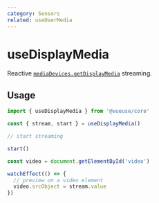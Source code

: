 ```yaml
---
category: Sensors
related: useUserMedia
---
```


# useDisplayMedia

Reactive [`mediaDevices.getDisplayMedia`](https://developer.mozilla.org/en-US/docs/Web/API/MediaDevices/getDisplayMedia) streaming.

## Usage

```js
import { useDisplayMedia } from '@vueuse/core'

const { stream, start } = useDisplayMedia()

// start streaming

start()


```

```ts
const video = document.getElementById('video')

watchEffect(() => {
  // preview on a video element
  video.srcObject = stream.value
})
```
